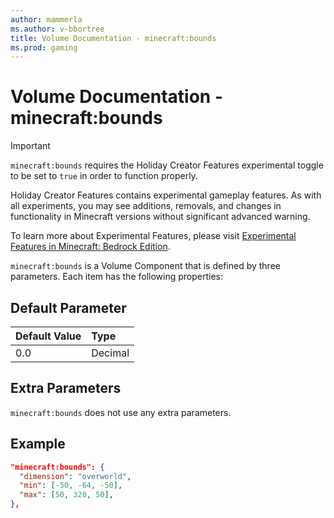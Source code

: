 ```yaml
---
author: mammerla
ms.author: v-bbortree
title: Volume Documentation - minecraft:bounds
ms.prod: gaming
---
```


# Volume Documentation - minecraft:bounds

>[!IMPORTANT]
> `minecraft:bounds` requires the Holiday Creator Features experimental toggle to be set to `true` in order to function properly.
>
>Holiday Creator Features contains experimental gameplay features. As with all experiments, you may see additions, removals, and changes in functionality in Minecraft versions without significant advanced warning.
>
>To learn more about Experimental Features, please visit [Experimental Features in Minecraft: Bedrock Edition](../../../../../Documents/ExperimentalFeaturesToggle.md).

`minecraft:bounds` is a Volume Component that is defined by three parameters. Each item has the following properties:

## Default Parameter

|Default Value|Type |
|:----|:----|
|0.0| Decimal|

## Extra Parameters

`minecraft:bounds` does not use any extra parameters.

## Example

```json
"minecraft:bounds": {
  "dimension": "overworld",
  "min": [-50, -64, -50],
  "max": [50, 320, 50],
},
```
